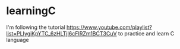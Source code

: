 # learningC

I'm following the tutorial https://www.youtube.com/playlist?list=PLIygiKpYTC_6zHLTjI6cFIRZm1BCT3CuV to practice and learn C language
